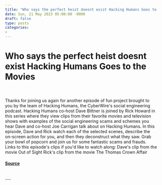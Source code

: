 ```yaml
---
title: "Who says the perfect heist doesnt exist Hacking Humans Goes to the Movies"
date: Sun, 21 May 2023 05:00:00 -0000
draft: false
type: posts
categories: 
- 
---
```

# Who says the perfect heist doesnt exist Hacking Humans Goes to the Movies

<br/>

<br/>
Thanks for joining us again for another episode of fun project brought to you by the team of Hacking Humans, the CyberWire's social engineering podcast. Hacking Humans co-host Dave Bittner is joined by Rick Howard in this series where they view clips from their favorite movies and television shows with examples of the social engineering scams and schemes you hear Dave and co-host Joe Carrigan talk about on Hacking Humans. In this episode, Dave and Rick watch each of the selected scenes, describe the on-screen action for you, and then they deconstruct what they saw. Grab your bowl of popcorn and join us for some fantastic scams and frauds. Links to this episode's clips if you'd like to watch along: Dave's clip from the movie Out of Sight Rick's clip from the movie The Thomas Crown Affair

#### [Source](https://thecyberwire.com/podcasts/hacking-humans-goes-to-the-movies/19/notes)

<br/>
---
